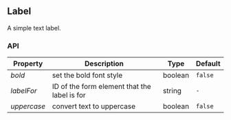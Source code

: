 ## Label

A simple text label.

### API

| Property    | Description                                  | Type    | Default |
| ----------- | -------------------------------------------- | ------- | ------- |
| _bold_      | set the bold font style                      | boolean | `false` |
| _labelFor_  | ID of the form element that the label is for | string  | `-`     |
| _uppercase_ | convert text to uppercase                    | boolean | `false` |
